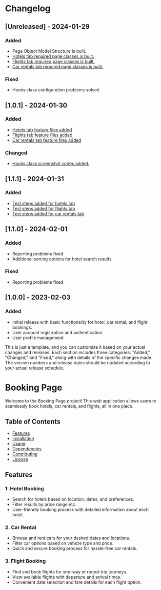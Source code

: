 # Changelog

## [Unreleased] - 2024-01-29

### Added
- Page Object Model Structure is built.
- [Hotels tab required page classes is built.](https://github.com/07mehmet07/com.booking/tree/main/src/main/java/pages/stayspage)
- [Flights tab required page classes is built.](https://github.com/07mehmet07/com.booking/tree/main/src/main/java/pages/flightspage)
- [Car rentals tab required page classes is built.](https://github.com/07mehmet07/com.booking/tree/main/src/main/java/pages/carrentalspage)

### Fixed
- Hooks class configuration problems solved.

## [1.0.1] - 2024-01-30

### Added
- [Hotels tab feature files added](https://github.com/07mehmet07/com.booking/blob/main/src/test/resources/features/hotel_booking.feature)
- [Flights tab feature files added](https://github.com/07mehmet07/com.booking/blob/main/src/test/resources/features/)
- [Car rentals tab feature files added](https://github.com/07mehmet07/com.booking/blob/main/src/test/resources/features/)

### Changed
- [Hooks class screenshot codes added.](https://github.com/07mehmet07/com.booking/blob/main/src/test/java/stepdefinitions/Hooks.java)

## [1.1.1] - 2024-01-31

### Added
- [Test steps added for hotels tab](https://github.com/07mehmet07/com.booking/blob/main/src/test/java/stepdefinitions/HotelBookingSteps.java)
- [Test steps added for flights tab](https://github.com/07mehmet07/com.booking/blob/main/src/test/java/stepdefinitions/)
- [Test steps added for car rentals tab](https://github.com/07mehmet07/com.booking/blob/main/src/test/java/stepdefinitions/)


## [1.1.0] - 2024-02-01

### Added
- Reporting problems fixed
- Additional sorting options for hotel search results.

### Fixed
- Reporting problems fixed

## [1.0.0] - 2023-02-03

### Added
- Initial release with basic functionality for hotel, car rental, and flight bookings.
- User account registration and authentication.
- User profile management.

This is just a template, and you can customize it based on your actual changes and releases. Each section includes three categories: "Added," "Changed," and "Fixed," along with details of the specific changes made. The version numbers and release dates should be updated according to your actual release schedule.

# Booking Page

Welcome to the Booking Page project! This web application allows users to seamlessly book hotels, car rentals, and flights, all in one place.

## Table of Contents
- [Features](#features)
- [Installation](#installation)
- [Usage](#usage)
- [Dependencies](#dependencies)
- [Contributing](#contributing)
- [License](#license)

## Features

### 1. Hotel Booking
- Search for hotels based on location, dates, and preferences.
- Filter results by price range etc.
- User-friendly booking process with detailed information about each hotel.

### 2. Car Rental
- Browse and rent cars for your desired dates and locations.
- Filter car options based on vehicle type and price.
- Quick and secure booking process for hassle-free car rentals.

### 3. Flight Booking
- Find and book flights for one-way or round-trip journeys.
- View available flights with departure and arrival times.
- Convenient date selection and fare details for each flight option.